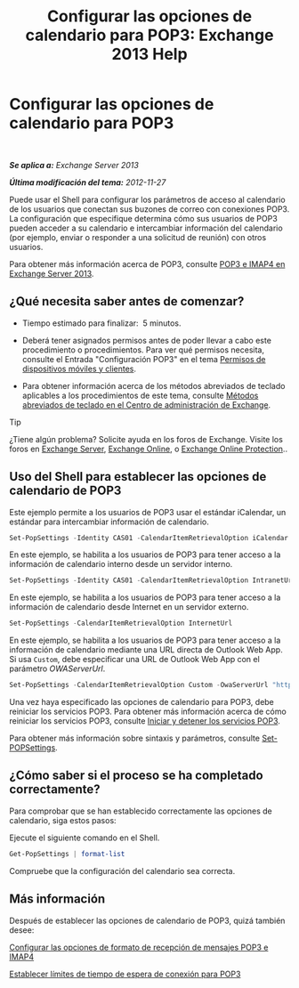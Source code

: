 ﻿---
title: 'Configurar las opciones de calendario para POP3: Exchange 2013 Help'
TOCTitle: Configurar las opciones de calendario para POP3
ms:assetid: ac3d60a0-8697-4c06-9e93-f8d2c4b157b6
ms:mtpsurl: https://technet.microsoft.com/es-es/library/Bb124133(v=EXCHG.150)
ms:contentKeyID: 50556853
ms.date: 04/23/2018
mtps_version: v=EXCHG.150
ms.translationtype: HT
---

# Configurar las opciones de calendario para POP3

 

_**Se aplica a:** Exchange Server 2013_

_**Última modificación del tema:** 2012-11-27_

Puede usar el Shell para configurar los parámetros de acceso al calendario de los usuarios que conectan sus buzones de correo con conexiones POP3. La configuración que especifique determina cómo sus usuarios de POP3 pueden acceder a su calendario e intercambiar información del calendario (por ejemplo, enviar o responder a una solicitud de reunión) con otros usuarios.

Para obtener más información acerca de POP3, consulte [POP3 e IMAP4 en Exchange Server 2013](pop3-and-imap4-in-exchange-server-2013-exchange-2013-help.md).

## ¿Qué necesita saber antes de comenzar?

  - Tiempo estimado para finalizar:  5 minutos.

  - Deberá tener asignados permisos antes de poder llevar a cabo este procedimiento o procedimientos. Para ver qué permisos necesita, consulte el Entrada "Configuración POP3" en el tema [Permisos de dispositivos móviles y clientes](clients-and-mobile-devices-permissions-exchange-2013-help.md).

  - Para obtener información acerca de los métodos abreviados de teclado aplicables a los procedimientos de este tema, consulte [Métodos abreviados de teclado en el Centro de administración de Exchange](keyboard-shortcuts-in-the-exchange-admin-center-exchange-online-protection-help.md).


> [!TIP]
> ¿Tiene algún problema? Solicite ayuda en los foros de Exchange. Visite los foros en <A href="https://go.microsoft.com/fwlink/p/?linkid=60612">Exchange Server</A>, <A href="https://go.microsoft.com/fwlink/p/?linkid=267542">Exchange Online</A>, o <A href="https://go.microsoft.com/fwlink/p/?linkid=285351">Exchange Online Protection</A>..



## Uso del Shell para establecer las opciones de calendario de POP3

Este ejemplo permite a los usuarios de POP3 usar el estándar iCalendar, un estándar para intercambiar información de calendario.

```powershell
Set-PopSettings -Identity CAS01 -CalendarItemRetrievalOption iCalendar
```

En este ejemplo, se habilita a los usuarios de POP3 para tener acceso a la información de calendario interno desde un servidor interno.

```powershell
Set-PopSettings -Identity CAS01 -CalendarItemRetrievalOption IntranetUrl 
```

En este ejemplo, se habilita a los usuarios de POP3 para tener acceso a la información de calendario desde Internet en un servidor externo.

```powershell
Set-PopSettings -CalendarItemRetrievalOption InternetUrl
```

En este ejemplo, se habilita a los usuarios de POP3 para tener acceso a la información de calendario mediante una URL directa de Outlook Web App. Si usa `Custom`, debe especificar una URL de Outlook Web App con el parámetro *OWAServerUrl*.

```powershell
Set-PopSettings -CalendarItemRetrievalOption Custom -OwaServerUrl "https://OwaServer01"
```

Una vez haya especificado las opciones de calendario para POP3, debe reiniciar los servicios POP3. Para obtener más información acerca de cómo reiniciar los servicios POP3, consulte [Iniciar y detener los servicios POP3](start-and-stop-the-pop3-services-exchange-2013-help.md).

Para obtener más información sobre sintaxis y parámetros, consulte [Set-POPSettings](https://technet.microsoft.com/es-es/library/aa997154\(v=exchg.150\)).

## ¿Cómo saber si el proceso se ha completado correctamente?

Para comprobar que se han establecido correctamente las opciones de calendario, siga estos pasos:

Ejecute el siguiente comando en el Shell.

```powershell
Get-PopSettings | format-list
```

Compruebe que la configuración del calendario sea correcta.

## Más información

Después de establecer las opciones de calendario de POP3, quizá también desee:

[Configurar las opciones de formato de recepción de mensajes POP3 e IMAP4](configure-pop3-and-imap4-message-retrieval-format-options-exchange-2013-help.md)

[Establecer límites de tiempo de espera de conexión para POP3](set-connection-time-out-limits-for-pop3-exchange-2013-help.md)

